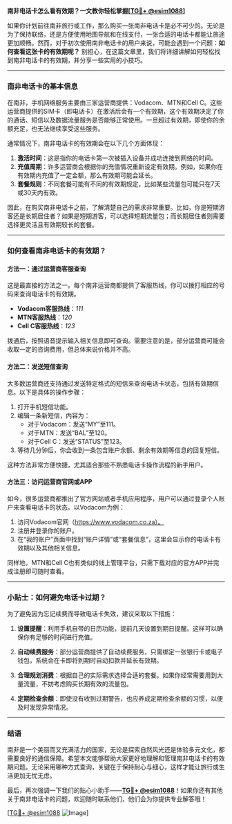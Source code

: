 **南非电话卡怎么看有效期？一文教你轻松掌握[[TG💪+ @esim1088](https://t.me/s/esim1088)]**

如果你计划前往南非旅行或工作，那么购买一张南非电话卡是必不可少的。无论是为了保持联络，还是方便使用地图导航和在线支付，一张合适的电话卡都能让旅途更加顺畅。然而，对于初次使用南非电话卡的用户来说，可能会遇到一个问题：**如何查看这张卡的有效期呢？** 别担心，在这篇文章里，我们将详细讲解如何轻松找到南非电话卡的有效期，并分享一些实用的小技巧。

---

### **南非电话卡的基本信息**

在南非，手机网络服务主要由三家运营商提供：Vodacom、MTN和Cell C。这些运营商提供的SIM卡（即电话卡）在激活后会有一个有效期，这个有效期决定了你的通话、短信以及数据流量服务是否能够正常使用。一旦超过有效期，即使你的余额充足，也无法继续享受这些服务。

通常情况下，南非电话卡的有效期会在以下几个方面体现：

1. **激活时间**：这是指你的电话卡第一次被插入设备并成功连接到网络的时间。
2. **充值周期**：许多运营商会根据你的充值情况重新设定有效期。例如，如果你在有效期内充值了一定金额，那么有效期可能会延长。
3. **套餐规则**：不同套餐可能有不同的有效期规定，比如某些流量包可能只在7天或30天内有效。

因此，在购买南非电话卡之前，了解清楚自己的需求非常重要。比如，你是短期游客还是长期居住者？如果是短期游客，可以选择短期流量包；而长期居住者则需要选择更灵活且有效期较长的套餐。

---

### **如何查看南非电话卡的有效期？**

#### **方法一：通过运营商客服查询**
这是最直接的方法之一。每个南非运营商都提供了客服热线，你可以拨打相应的号码来查询电话卡的有效期。

- **Vodacom客服热线**：*111*
- **MTN客服热线**：*120*
- **Cell C客服热线**：*123*

拨通后，按照语音提示输入相关信息即可查询。需要注意的是，部分运营商可能会收取一定的咨询费用，但总体来说价格并不高。

#### **方法二：发送短信查询**
大多数运营商还支持通过发送特定格式的短信来查询电话卡状态，包括有效期信息。以下是具体的操作步骤：

1. 打开手机短信功能。
2. 编辑一条新短信，内容为：
   - 对于Vodacom：发送“MY”至111。
   - 对于MTN：发送“BAL”至120。
   - 对于Cell C：发送“STATUS”至123。
3. 等待几分钟后，你会收到一条包含账户余额、剩余有效期等信息的回复短信。

这种方法非常方便快捷，尤其适合那些不熟悉电话卡操作流程的新手用户。

#### **方法三：访问运营商官网或APP**
如今，很多运营商都推出了官方网站或者手机应用程序，用户可以通过登录个人账户来查看电话卡的状态。以Vodacom为例：

1. 访问Vodacom官网（https://www.vodacom.co.za）。
2. 注册并登录你的账户。
3. 在“我的账户”页面中找到“账户详情”或“套餐信息”，这里会显示你的电话卡有效期以及其他相关信息。

同样地，MTN和Cell C也有类似的线上管理平台，只需下载对应的官方APP并完成注册即可随时查看。

---

### **小贴士：如何避免电话卡过期？**

为了避免因为忘记续费而导致电话卡失效，建议采取以下措施：

1. **设置提醒**：利用手机自带的日历功能，提前几天设置到期日提醒。这样可以确保你有足够的时间进行充值。
   
2. **自动续费服务**：部分运营商提供了自动续费服务，只需绑定一张银行卡或电子钱包，系统会在卡即将到期时自动扣款并延长有效期。

3. **合理规划消费**：根据自己的实际需求选择合适的套餐。如果你经常需要用到大量流量，不妨考虑购买长期有效的流量包。

4. **定期检查余额**：即使没有收到过期警告，也应养成定期检查余额的习惯，以便及时发现异常情况。

---

### **结语**

南非是一个美丽而又充满活力的国家，无论是探索自然风光还是体验多元文化，都需要良好的通信保障。希望本文能够帮助大家更好地理解和管理南非电话卡的有效期问题。无论采用哪种方式查询，关键在于保持耐心与细心，这样才能让旅行或生活更加无忧无虑。

最后，再次强调一下我们的贴心小助手——**[TG💪+ @esim1088](https://t.me/s/esim1088)**！如果你还有其他关于南非电话卡的问题，欢迎随时联系他们，他们会为你提供专业解答哦！

[[TG💪+ @esim1088](https://t.me/s/esim1088) ![Image](https://i.postimg.cc/4NQfJmqS/Snipaste-2025-05-13-00-14-12.png)]